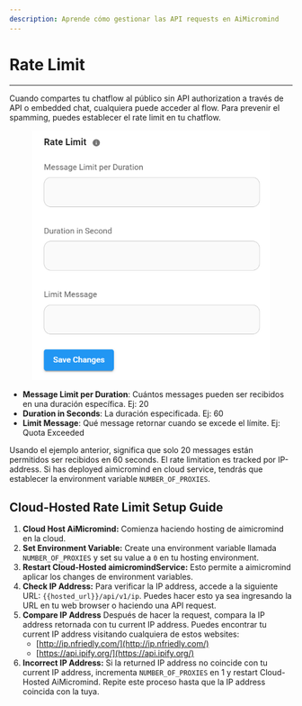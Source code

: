 ```yaml
---
description: Aprende cómo gestionar las API requests en AiMicromind
---
```


# Rate Limit

***

Cuando compartes tu chatflow al público sin API authorization a través de API o embedded chat, cualquiera puede acceder al flow. Para prevenir el spamming, puedes establecer el rate limit en tu chatflow.

<figure><img src="../.gitbook/assets/image (1) (1) (1) (1) (1) (1) (1) (1) (1) (1) (1) (1) (1) (1) (1) (1) (1) (1) (1) (1) (1) (1) (1) (1).png" alt="" width="462"><figcaption></figcaption></figure>

* **Message Limit per Duration**: Cuántos messages pueden ser recibidos en una duración específica. Ej: 20
* **Duration in Seconds**: La duración especificada. Ej: 60
* **Limit Message**: Qué message retornar cuando se excede el límite. Ej: Quota Exceeded

Usando el ejemplo anterior, significa que solo 20 messages están permitidos ser recibidos en 60 seconds. El rate limitation es tracked por IP-address. Si has deployed aimicromind en cloud service, tendrás que establecer la environment variable `NUMBER_OF_PROXIES`.

## Cloud-Hosted Rate Limit Setup Guide

1. **Cloud Host AiMicromind:** Comienza haciendo hosting de aimicromind en la cloud.
2. **Set Environment Variable:** Create una environment variable llamada `NUMBER_OF_PROXIES` y set su value a `0` en tu hosting environment.
3. **Restart Cloud-Hosted aimicromindService:** Esto permite a aimicromind aplicar los changes de environment variables.
4. **Check IP Address:** Para verificar la IP address, accede a la siguiente URL: `{{hosted_url}}/api/v1/ip`. Puedes hacer esto ya sea ingresando la URL en tu web browser o haciendo una API request.
5. **Compare IP Address** Después de hacer la request, compara la IP address retornada con tu current IP address. Puedes encontrar tu current IP address visitando cualquiera de estos websites:
   * [http://ip.nfriedly.com/](http://ip.nfriedly.com/)
   * [https://api.ipify.org/](https://api.ipify.org/)
6. **Incorrect IP Address:** Si la returned IP address no coincide con tu current IP address, incrementa `NUMBER_OF_PROXIES` en 1 y restart Cloud-Hosted AiMicromind. Repite este proceso hasta que la IP address coincida con la tuya.
